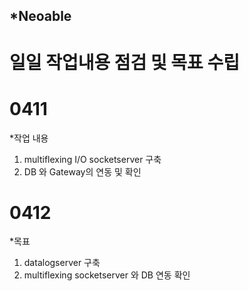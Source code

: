 ## *Neoable

# 일일 작업내용 점검 및 목표 수립


# 0411 

*작업 내용
1. multiflexing I/O socketserver 구축
2. DB 와 Gateway의 연동 및 확인

# 0412

*목표 
1. datalogserver 구축
2. multiflexing socketserver 와 DB 연동 확인
